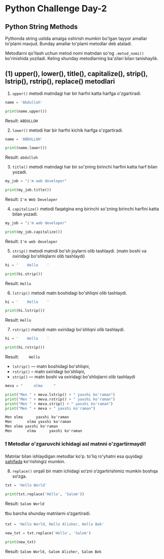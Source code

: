 # Python Challenge Day-2

## Python String Methods

Pythonda string ustida amalga oshirish mumkin bo'lgan tayyor amallar to'plami mavjud. Bunday amallar to'plami metodlar deb ataladi. 

Metodlarni qo'llash uchun metod nomi matndan so'ng `.metod_nomi()` ko'rinishida yoziladi. Keling shunday metodlarning ba'zilari bilan tanishaylik.

## (1) upper(), lower(), title(), capitalize(), strip(), lstrip(), rstrip(), replace() metodlari

1. `upper()` metodi matndagi har bir harfni katta harfga o'zgartiradi. 

```py
name = 'Abdulloh'

print(name.upper())
```

Result: `ABDULLOH`

2. `lower()` metodi har bir harfni kichik harfga o'zgartiradi.

```py
name = 'ABDULLOH'

print(name.lower())
```

Result: `abdulloh`

3. `title()` metodi matndagi har bir so'zning birinchi harfini katta harf bilan yozadi.

```py
my_job = "i'm web developer"

print(my_job.title())
```

Result: `I'm Web Developer`
 
4. `capitalize()` metodi faqatgina eng birinchi so'zning birinchi harfini katta bilan yozadi.

```py
my_job = "i'm web developer"

print(my_job.capitalize())
```

Result: `I'm web developer`

5. `strip()` metodi matndi bo'sh joylarni olib tashlaydi. (matn boshi va oxiridagi bo'shliqlarni olib tashlaydi)

```py
hi = '    Hello    '

print(hi.strip())
```

Result: `Hello`

6. `lstrip()` metodi matn boshidagi bo'shliqni olib tashlaydi.


```py
hi = '    Hello    '

print(hi.lstrip())
```

Result: `Hello    `

7. `rstrip()` metodi matn oxiridagi bo'shliqni olib tashlaydi.

```py
hi = '    Hello    '

print(hi.rstrip())
```

Result: `    Hello`

- `lstrip()` — matn boshidagi bo'shliqni,
- `rstrip()` – matn oxiridagi bo'shliqni,
- `strip()` — matn boshi va oxiridagi bo'shliqlarni olib tashlaydi

```py
meva = "     olma     "

print("Men " + meva.lstrip() + " yaxshi ko'raman")
print("Men " + meva.rstrip() + " yaxshi ko'raman")
print("Men " + meva.strip() + " yaxshi ko'raman")
print("Men " + meva + " yaxshi ko'raman")
```

```txt
Men olma      yaxshi ko'raman 
Men       olma yaxshi ko'raman 
Men olma yaxshi ko'raman 
Men       olma      yaxshi ko'raman
```

### ❗️ Metodlar o'zgaruvchi ichidagi asl matnni o'zgartirmaydi!

Matnlar bilan ishlaydigan metodlar ko'p. to'liq ro'yhatni esa quyidagi [sahifada](https://www.w3schools.com/python/python_ref_string.asp) ko'rishingiz mumkin.

8. `replace()` orqali bir matn ichidagi so‘zni o‘zgartirishimiz mumkin boshqa so‘zga.

```py
txt = 'Hello World'

print(txt.replace('Hello', 'Salom'))
```

Result: `Salom World`

❗️bu barcha shunday matnlarni o‘zgartiradi.

```py
txt = 'Hello World, Hello Alisher, Hello Bek'

new_txt = txt.replace('Hello', 'Salom')

print(new_txt)
```

Result: `Salom World, Salom Alisher, Salom Bek`

